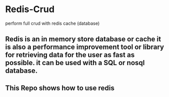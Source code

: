 # Redis-Crud
perform full crud with redis cache (database)

## Redis is an in memory store database or cache it is also a performance improvement tool or library for retrieving data for the user as fast as possible. it can be used with a SQL or nosql database.

## This Repo shows how to use redis
